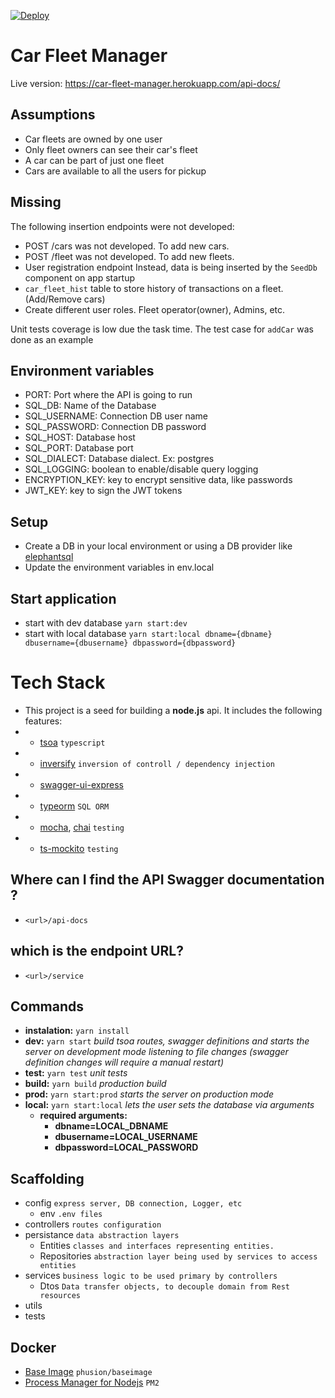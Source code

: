 [![Deploy](https://www.herokucdn.com/deploy/button.svg)](https://heroku.com/deploy?template=https://github.com/fabripautasso/car-fleet-manager)

# Car Fleet Manager
Live version: https://car-fleet-manager.herokuapp.com/api-docs/

## Assumptions
* Car fleets are owned by one user
* Only fleet owners can see their car's fleet
* A car can be part of just one fleet
* Cars are available to all the users for pickup

## Missing 
The following insertion endpoints were not developed:
* POST /cars was not developed. To add new cars.
* POST /fleet was not developed. To add new fleets.
* User registration endpoint
Instead, data is being inserted by the ``SeedDb`` component on app startup
* `car_fleet_hist` table to store history of transactions on a fleet. (Add/Remove cars)
* Create different user roles. Fleet operator(owner), Admins, etc.

Unit tests coverage is low due the task time. The test case for `addCar` was done as an example

## Environment variables

* PORT: Port where the API is going to run
* SQL_DB: Name of the Database 
* SQL_USERNAME: Connection DB user name 
* SQL_PASSWORD: Connection DB password 
* SQL_HOST: Database host 
* SQL_PORT: Database port 
* SQL_DIALECT: Database dialect. Ex: postgres
* SQL_LOGGING: boolean to enable/disable query logging 
* ENCRYPTION_KEY: key to encrypt sensitive data, like passwords 
* JWT_KEY: key to sign the JWT tokens

## Setup

* Create a DB in your local environment or using a DB provider like [elephantsql](https://www.elephantsql.com/)
* Update the environment variables in env.local

## Start application

 * start with dev database `yarn start:dev`
 * start with local database `yarn start:local dbname={dbname} dbusername={dbusername} dbpassword={dbpassword}`

# Tech Stack
* This project is a seed for building a **node.js** api. It includes the following features:
* * [tsoa](https://www.npmjs.com/package/tsoa) `typescript`
* * [inversify](https://www.npmjs.com/package/inversify) `inversion of controll / dependency injection`
* * [swagger-ui-express](https://www.npmjs.com/package/swagger-ui-express)
* * [typeorm](https://www.npmjs.com/package/typeorm) `SQL ORM`
* * [mocha](https://www.npmjs.com/package/mocha), [chai](https://www.npmjs.com/package/chai) `testing`
* * [ts-mockito](https://www.npmjs.com/package/ts-mockito) `testing`

## Where can I find the API Swagger documentation ?
* `<url>/api-docs`

## which is the endpoint URL?
* `<url>/service`

## Commands
* **instalation:** `yarn install`
* **dev:** `yarn start` *build tsoa routes, swagger definitions and starts the server on development mode listening to file changes (swagger definition changes will require a manual restart)*
* **test:** `yarn test` *unit tests*
* **build:** `yarn build` *production build*
* **prod:** `yarn start:prod` *starts the server on production mode*
* **local:** `yarn start:local` *lets the user sets the database via arguments*
   * **required arguments:**
      * **dbname=LOCAL_DBNAME**
      * **dbusername=LOCAL_USERNAME**
      * **dbpassword=LOCAL_PASSWORD**

## Scaffolding
* config `express server, DB connection, Logger, etc`
  * env `.env files`
* controllers `routes configuration`
* persistance `data abstraction layers`
  * Entities `classes and interfaces representing entities.`
  * Repositories `abstraction layer being used by services to access entities`
* services `business logic to be used primary by controllers`
  * Dtos `Data transfer objects, to decouple domain from Rest resources`
* utils
* tests

## Docker 
* [Base Image](phusion/baseimage:0.10.0) `phusion/baseimage`
* [Process Manager for Nodejs](http://pm2.keymetrics.io/) `PM2`